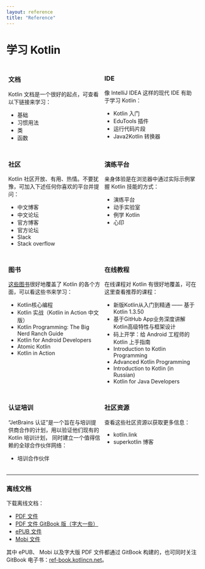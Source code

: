 ```yaml
---
layout: reference
title: "Reference"
---
```


# **学习 Kotlin**

<div style="display:grid; grid-template-columns: 1fr 1fr;">
    <div style="padding: 5px;">
        <h3 style="font-weight: bold">文档</h3>
        <p>Kotlin 文档是一个很好的起点，可查看以下链接来学习：</p>
        <ul>
            <li class="start">   <a style="text-decoration: none;" href="basic-syntax.html">基础</a> </li>
            <li class="migrate"> <a style="text-decoration: none;" href="idioms.html">习惯用法</a> </li>
            <li class="start"> <a style="text-decoration: none;" href="classes.html">类</a> </li>
            <li class="start"> <a style="text-decoration: none;" href="functions.html">函数</a> </li>
        </ul>
    </div>
     <div style="padding: 5px;">
         <h3 style="font-weight: bold">IDE</h3>
         <p>像 IntelliJ IDEA 这样的现代 IDE 有助于学习 Kotlin：</p>
         <ul>
             <li class="start"> <a style="text-decoration: none;" href="https://www.kotlincn.net/docs/tutorials/getting-started.html">Kotlin 入门</a> </li>
             <li class="start"> <a style="text-decoration: none;" href="https://www.jetbrains.com/help/education/for-learners.html?section=Kotlin">EduTools 插件</a> </li>
             <li class="start"> <a style="text-decoration: none;" href="https://www.kotlincn.net/docs/tutorials/quick-run.html">运行代码片段</a> </li>
             <li class="migrate"> <a style="text-decoration: none;" href="https://www.jetbrains.com/help/idea/converting-a-java-file-to-kotlin-file.html">Java2Kotlin 转换器</a>  </li>
         </ul>
     </div>
      <div style="padding: 5px;">
          <h3 style="font-weight: bold">社区</h3>
          <p>Kotlin 社区开放、有用、热情。不要犹豫，可加入下述任何你喜欢的平台并提问：</p>
          <ul>
              <li class="migrate"> <a style="text-decoration: none;" href="https://www.kotliner.cn/">中文博客</a> </li>
              <li class="start migrate"> <a style="text-decoration: none;" href="https://discuss.kotliner.cn/">中文论坛</a> </li>
              <li class="migrate"> <a style="text-decoration: none;" href="https://blog.jetbrains.com/kotlin/">官方博客</a> </li>
              <li class="start"> <a style="text-decoration: none;" href="https://discuss.kotlinlang.org/">官方论坛</a>  </li>
              <li class="start migrate"> <a style="text-decoration: none;" href="https://surveys.jetbrains.com/s3/kotlin-slack-sign-up">Slack</a> </li>
              <li class="start migrate"> <a style="text-decoration: none;" href="https://stackoverflow.com/questions/tagged/kotlin">Stack overflow</a> </li>
          </ul>
      </div>
      <div style="padding: 5px;">
          <h3 style="font-weight: bold">演练平台</h3>
          <p>亲身体验是在浏览器中通过实际示例掌握 Kotlin 技能的方式：</p>
          <ul>
              <li class="start migrate"> <a style="text-decoration: none;" href="https://play.kotlinlang.org">演练平台</a> </li>
              <li class="migrate"> <a style="text-decoration: none;" href="https://play.kotlinlang.org/hands-on/overview">动手实验室</a> </li>
              <li class="start migrate"> <a style="text-decoration: none;" href="https://play.kotlinlang.org/byExample">例学 Kotlin</a>  </li>
              <li class="start"> <a style="text-decoration: none;" href="https://play.kotlinlang.org/koans">心印</a> </li>
          </ul>
      </div>
      <div style="padding: 5px;">
          <h3 style="font-weight: bold">图书</h3>
          <p><a href="https://www.kotlincn.net/docs/books.html">这些图书</a>很好地覆盖了 Kotlin 的各个方面，可以看这些书来学习：</p>
          <ul>
              <li class="start migrate"> <a style="text-decoration: none;" href="https://item.jd.com/12519581.html">Kotlin核心编程</a> </li>
              <li class="start migrate"> <a style="text-decoration: none;" href="https://www.phei.com.cn/module/goods/wssd_content.jsp?bookid=50191">Kotlin 实战（Kotlin in Action 中文版）</a> </li>
              <li class="start"> <a style="text-decoration: none;" href="https://www.amazon.com/Kotlin-Programming-Nerd-Ranch-Guide/dp/0135161630">Kotlin Programming: The Big Nerd Ranch Guide</a> </li>
              <li class="migrate"> <a style="text-decoration: none;" href="https://leanpub.com/kotlin-for-android-developers">Kotlin for Android Developers</a> </li>
              <li class="start"> <a style="text-decoration: none;" href="https://www.atomickotlin.com/atomickotlin/">Atomic Kotlin</a> </li>
              <li class="migrate">   <a style="text-decoration: none;" href="https://www.manning.com/books/kotlin-in-action">Kotlin in Action</a> </li>
          </ul>
      </div>
      <div style="padding: 5px;">
          <h3 style="font-weight: bold">在线教程</h3>
          <p>在线课程对 Kotlin 有很好地覆盖，可在这里查看推荐的课程：</p>
          <ul>
            <li class="start migrate"> <a style="text-decoration: none;" href="https://coding.imooc.com/class/398.html">新版Kotlin从入门到精通 —— 基于 Kotlin 1.3.50</a></li>
            <li class="start migrate"> <a style="text-decoration: none;" href="https://coding.imooc.com/class/232.html">基于GitHub App业务深度讲解 Kotlin高级特性与框架设计</a></li>
            <li class="start migrate"> <a style="text-decoration: none;" href="https://kaixue.io/">码上开学：给 Android 工程师的 Kotlin 上手指南</a></li>
            <li class="start">   <a style="text-decoration: none;" href="http://shop.oreilly.com/product/0636920052982.do">Introduction to Kotlin Programming</a></li>
            <li class="migrate"> <a style="text-decoration: none;" href="http://shop.oreilly.com/product/0636920052999.do">Advanced Kotlin Programming</a></li>
            <li class="start">   <a style="text-decoration: none;" href="https://www.coursera.org/learn/vvedenie-v-yazyk-kotlin">Introduction to Kotlin (in Russian)</a></li>
            <li class="migrate"> <a style="text-decoration: none;" href="https://coursera.org/learn/kotlin-for-java-developers">Kotlin for Java Developers</a></li>
          </ul>
      </div>
      <div style="padding: 5px;">
          <h3 style="font-weight: bold">认证培训</h3>
          <p>“JetBrains 认证”是一个旨在与培训提供商合作的计划，用以验证他们现有的 Kotlin 培训计划，
             同时建立一个值得信赖的全球合作伙伴网络：</p>
          <ul>
              <li class="start migrate"> <a style="text-decoration: none;" href="https://www.jetbrains.com/company/partners/kotlin/">培训合作伙伴</a></li>
          </ul>
      </div>
      <div style="padding: 5px;">
          <h3 style="font-weight: bold">社区资源</h3>
          <p>查看这些社区资源以获取更多信息：</p>
          <ul>
              <li class="start migrate"> <a style="text-decoration: none;" href="https://kotlin.link">kotlin.link</a></li>
              <li class="start migrate"> <a style="text-decoration: none;" href="https://superkotlin.com/blog/">superkotlin 博客</a></li>
          </ul>
      </div>
</div>






---

### 离线文档
下载离线文档：
- [PDF 文件](https://www.kotlincn.net/docs/kotlin-docs.pdf)
- [PDF 文件 GitBook 版（字大一些）](https://ref-book.kotlincn.net/kotlin-reference-chinese.pdf)
- [ePUB 文件](https://ref-book.kotlincn.net/kotlin-reference-chinese.epub)
- [Mobi 文件](https://ref-book.kotlincn.net/kotlin-reference-chinese.mobi)

其中 ePUB、 Mobi 以及字大版 PDF 文件都通过 GitBook 构建的，也可同时关注 GitBook 电子书：[ref-book.kotlincn.net](https://ref-book.kotlincn.net/)。

